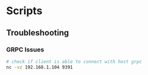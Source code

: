 # Scripts


## Troubleshooting 

### GRPC Issues
```sh 
# check if client is able to connect with host grpc
nc -vz 192.168.1.104 9391
```